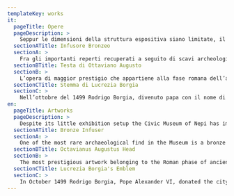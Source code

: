 ```yaml
---
templateKey: works
it:
  pageTitle: Opere
  pageDescription: >
    Seppur le dimensioni della struttura espositiva siano limitate, il Museo Civico di Nepi conserva al suo interno importanti opere archeologiche che documentano la storia della cittadina. Alcune di queste sono di straordinario interesse.
  sectionATitle: Infusore Bronzeo
  sectionA: >
    Fra gli importanti reperti recuperati a seguito di scavi archeologici, ve ne è uno che  merita una particolare attenzione. Si tratta di un oggetto bronzeo di dubbia interpretazione, data la sua rarità. Fu rinvenuto nel 2003 all’interno di una tomba a camera della necropoli di Sante Grotte, poggiato alla parete di fondo. Composto da un contenitore a vasca troncoconica traforata su cui si innesta un lungo manico cavo terminante con due eleganti teste di cigno, è sicuramente uno strumento legato alla pratica del simposio. Oggetti bronzei di questo tipo sono variamente attestati in ambito etrusco e romano. Accanto alle brocche facevano solitamente parte del corredo mestoli, colini e imbuti. Questo complesso strumentario necessitava per versare il vino e filtrarlo. Dato il gusto un po’ acidulo, la bevanda veniva, poi, resa più gradevole al palato aggiungendo miele o altre sostanze. L’oggetto di Nepi con la sua forma allungata e la vasca traforata farebbe pensare ad una sorta di antico infusore, all’interno del quale venivano inserite delle fragranze per insaporire il vino. Non essendone conosciuti altri di forma uguale, l’identificazione e la datazione (forse VI – V secolo a.C. in relazione agli altri materiali presenti nella camera sepolcrale) rimangono incerte, ma ciò rende l’oggetto ancora più singolare.
  sectionBTitle: Testa di Ottaviano Augusto
  sectionB: >
    L’opera di maggior prestigio che appartiene alla fase romana dell’antica Nepet è la testa marmorea raffigurante Augusto. La scultura doveva fare parte di una statua togata, come dimostrano la base d’innesto con il foro per il chiodo d’incastro ed il taglio netto del velo all’altezza del collo. La sua provenienza originaria è ignota, ma doveva essere, probabilmente, posta su una statua collocata all’interno di un importante edificio pubblico cittadino. Augusto divenne pontefice massimo nel 12 a.C., ma già da alcuni anni prima aveva iniziato a diffondersi un tipo di ritratto celebrativo che lo raffigura come sacrificante. L’abbigliamento, costituito dalla toga e dal velo che copre il capo, non deve, quindi, essere interpretato come un richiamo alla carica di Pontifex Maximus, ma piuttosto ha lo scopo di presentare l’immagine di Augusto esaltandone la virtù morale, quella che i Romani chiamavano  pietas, ovvero la devozione, in primo luogo, verso gli dèi. La testa, per lungo tempo collocata sotto il portico del Palazzo Comunale di Nepi, fu trafugata all’inizio degli anni ’70 del secolo scorso e recuperata solo nel 2016.
  sectionCTitle: Stemma di Lucrezia Borgia
  sectionC: >
    Nell’ottobre del 1499 Rodrigo Borgia, divenuto papa con il nome di Alessandro VI già da alcuni anni, donò la città di Nepi con il suo territorio alla figlia Lucrezia. All’epoca ella era già sposata in seconde nozze con Alfonso d'Aragona duca di Bisceglie. L’anno successivo Alfonso fu assassinato e Lucrezia si ritirò, per trascorrere un periodo di lutto, all’interno della Rocca di Nepi. All’inizio del 1501, itornata a Roma, fu fatta sposare a Alfonso d’Este e partì per Ferrara dove rimase sino alla sua morte. Del suo breve periodo di governo di Nepi, resta un’importante e rara testimonianza in uno stemma marmoreo che reca le insegne della famiglia Borgia unite a quelle degli Aragona di Napoli. L’emblema proviene quasi sicuramente dalla Rocca, da dove fu prelevato nell’800 per essere murato sotto il portico del Palazzo Comunale. Negli anni ’80 del secolo scorso entrò a far parte della raccolta del primo antiquarium comunale per poi confluire in quella del Museo Civico.
en:
  pageTitle: Artworks
  pageDescription: >
    Despite its little exhibition setup the Civic Museum of Nepi has important archaeological finds which testify the town history. Some are of extraordinary interest.
  sectionATitle: Bronze Infuser
  sectionA: >
    One of the most rare archaeological find in the Museum is a bronze item difficult to be understood due to its rarity. It was found in 2003 inside a burial chamber of "Sante Grotte" Necropolis. It is composed by a perforated truncated cone-shaped container with a long hollow handle ending with two elegant swan heads. It is surely an instrument for the practice of the so called "Symposium". Bronze objects of this kind are Etruscan or Roman. Usually next to the jars there were also ladles, strainers and funnels. All these items were used to pour and filter wine. As it tasted acidulous, honey and other essences were added at that time. Due to the stretched shape and the perforated tank it is possible to think it was an old kind of infuser used to add several essences to the wine. As no other kind of this item was found with this particular shape it is not possible to correctly date it (maybe 6th or 5th century b.C. according to other items found in the burial room) and this makes this infuser even more singular.
  sectionBTitle: Octavianus Augustus Head
  sectionB: >
    The most prestigious artwork belonging to the Roman phase of ancient Nepet is the Emperor Augustus' marble head. The sculpture was probably part of a statue dressed with toga, as shown by the graft base with the hole for the joint nail and the clean cut of the veil at the height of the neck. Its origins are unknown, but it was probably part of a statue located inside an important public city building. Augustus became "Pontifex Maximus" in 12 b.C., but few years earlier a type of celebratory portrait had begun to spread that portrays him as a sacrificer. The clothing, consisting of a toga and a veil that covers the head, should not therefore be interpreted as a reference to the role of "Pontifex Maximus", but rather has the purpose of presenting the image of Augustus enhancing his moral virtue, called "pietas" by the Romans, or devotion towards roman Gods. The head, for a long time placed under the portico of the Municipal Palace of Nepi, was stolen in the early 70s of the last century and recovered only in 2016.
  sectionCTitle: Lucrezia Borgia's Emblem
  sectionC: >
    In October 1499 Rodrigo Borgia, Pope Alexander VI, donated the city of Nepi with its territory to his daughter Lucrezia. At the time she was already married with Alfonso of Aragon, Duke of Bisceglie. The following year Alfonso was assassinated and Lucrezia retired, to spend a period of mourning, inside Nepi's Castle. At the beginning of 1501, returned to Rome, she was married to Alfonso d'Este and left Nepi for Ferrara where she lived until her death. About her period in Nepi, an important and rare testimony is a marble coat of arms with Borgia family's insignia combined with those of Aragones of Naples. This emblem was found inside the Borgia's Castle, and taken in the 19th century to be walled under the portico of the Town Hall. In 1980s it became part of the collection of the first municipal antiquarium, then of the Civic Museum of Nepi.
---
```

